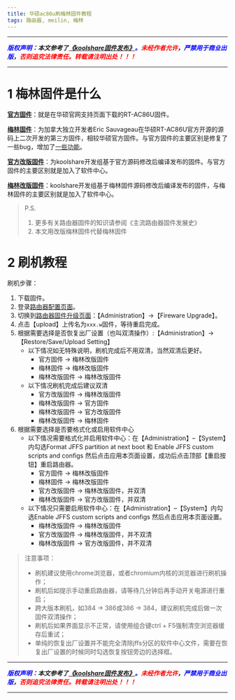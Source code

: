 ```yaml
---
title: 华硕ac86u刷梅林固件教程
tags: 路由器, meilin, 梅林
---
```


------

***<font color=blue>版权声明</font>：本文参考了<font color=blue>[《koolshare固件发布》](https://koolshare.cn/thread-127878-1-1.html)。</font><font color=red>未经作者允许</font>，<font color=blue>严禁用于商业出版</font>，<font color=red>否则追究法律责任。转载请注明出处！！！</font>***

------

# 1 梅林固件是什么

**[官方固件](https://www.asus.com.cn/ASUSWRT/)**：就是在华硕官网支持页面下载的RT-AC86U固件。

**[梅林固件](https://www.asuswrt-merlin.net)**：为加拿大独立开发者Eric Sauvageau在华硕RT-AC86U官方开源的源码上二次开发的第三方固件，相较华硕官方固件。与官方固件的主要区别是修复了一些bug，增加了[一些功能](https://www.asuswrt-merlin.net/features "新增功能特性")。

**[官方改版固件](https://koolshare.cn/thread-139965-1-1.html)**：为koolshare开发组基于官方源码修改后编译发布的固件。与官方固件的主要区别就是加入了软件中心。

**[梅林改版固件](https://koolshare.cn/thread-127878-1-1.html)**：koolshare开发组基于梅林固件源码修改后编译发布的固件，与梅林固件的主要区别就是加入了软件中心。

>P.S.
>1. 更多有关路由器固件的知识请参阅《主流路由器固件发展史》
>2. 本文用改版梅林固件代替梅林固件


# 2 刷机教程

刷机步骤：

1. 下载固件。
2. 登录[路由器配置页面](router.asus.com)。
2. 切换到[路由器固件升级页面](router.asus.com/Advanced_FirmwareUpgrade_Content.asp)：【Administration】→【Fireware Upgrade】。
3. 点击【upload】上传名为`xxx.w`固件，等待重启完成。
4. 根据需要选择是否恢复出厂设置（也叫双清操作）:【Administration】→【Restore/Save/Upload Setting】
	* 以下情况如无特殊说明，刷机完成后不用双清，当然双清后更好。
		* 官方固件 → 梅林改版固件
		* 梅林固件 → 梅林改版固件
		* 梅林改版固件 → 梅林改版固件
	* 以下情况刷机完成后建议双清
		* 官方改版固件 → 梅林改版固件
		* 梅林改版固件 → 官方固件
		* 梅林改版固件 → 官方改版固件
		* 梅林改版固件 → 梅林固件
5. 根据需要选择是否要格式化或启用软件中心
	* 以下情况需要格式化并启用软件中心：在【Administration】–【System】内勾选Format JFFS partition at next boot 和 Enable JFFS custom scripts and configs 然后点击应用本页面设置，成功后点击顶部【重启按钮】重启路由器。
		* 官方固件 → 梅林改版固件
		* 梅林固件 → 梅林改版固件
		* 官方改版固件 → 梅林改版固件，并双清
		* 梅林改版固件 → 官方改版固件，并双清
	* 以下情况只需要启用软件中心：在【Administration】–【System】内勾选Enable JFFS custom scripts and configs 然后点击应用本页面设置。
		* 梅林改版固件 → 梅林改版固件
		* 官方改版固件 → 梅林改版固件，并不双清
		* 梅林改版固件 → 官方改版固件，并不双清

>注意事项：
>
> * 刷机建议使用chrome浏览器，或者chromium内核的浏览器进行刷机操作；
> * 刷机后如提示手动重启路由器，请等待几分钟后再手动开关电源进行重启；
> * 跨大版本刷机，如384 → 386或386 → 384，建议刷机完成后做一次固件双清操作；
> * 刷机后如果界面显示不正常，请使用组合键ctrl + F5强制清空浏览器缓存后重试；
> * 单纯的恢复出厂设置并不能完全清除jffs分区的软件中心文件，需要在恢复出厂设置的时候同时勾选恢复按钮旁边的选择框。

------

***<font color=blue>版权声明</font>：本文参考了<font color=blue>[《koolshare固件发布》](https://koolshare.cn/thread-127878-1-1.html)。</font><font color=red>未经作者允许</font>，<font color=blue>严禁用于商业出版</font>，<font color=red>否则追究法律责任。转载请注明出处！！！</font>***

------
